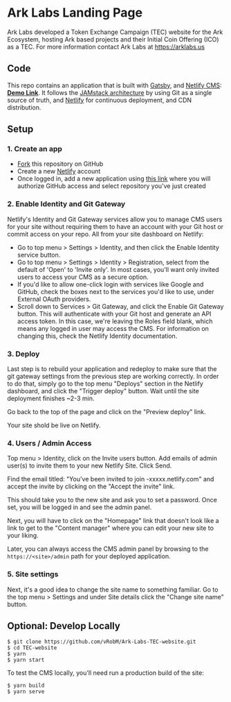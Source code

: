 # Ark Labs Landing Page

Ark Labs developed a Token Exchange Campaign (TEC) website for the Ark Ecosystem, hosting Ark based projects and their Initial Coin Offering (ICO) as a TEC. For more information contact Ark Labs at https://arklabs.us

## Code

This repo contains an application that is built with [Gatsby](https://www.gatsbyjs.org/), and [Netlify CMS](https://www.netlifycms.org): **[Demo Link](https://gatsby-netlify-cms.netlify.com/)**.
It follows the [JAMstack architecture](https://jamstack.org) by using Git as a single source of truth, and [Netlify](https://www.netlify.com) for continuous deployment, and CDN distribution.

## Setup

### 1. Create an app

- [Fork](https://github.com/Ark-Labs/TEC-website/fork) this repository on GitHub
- Create a new [Netlify](https://app.netlify.com/signup) account
- Once logged in, add a new application using [this link](https://app.netlify.com/start) where you will authorize GitHub access and select repository you've just created

### 2. Enable Identity and Git Gateway

Netlify's Identity and Git Gateway services allow you to manage CMS users for your site without requiring them to have an account with your Git host or commit access on your repo. All from your site dashboard on Netlify:

- Go to top menu > Settings > Identity, and then click the Enable Identity service button.
- Go to top menu > Settings > Identity > Registration, select from the default of 'Open' to 'Invite only'. In most cases, you'll want only invited users to access your CMS as a secure option.
- If you'd like to allow one-click login with services like Google and GitHub, check the boxes next to the services you'd like to use, under External OAuth providers.
- Scroll down to Services > Git Gateway, and click the Enable Git Gateway button. This will authenticate with your Git host and generate an API access token. In this case, we're leaving the Roles field blank, which means any logged in user may access the CMS. For information on changing this, check the Netlify Identity documentation.

### 3. Deploy

Last step is to rebuild your application and redeploy to make sure that the git gateway settings from the previous step are working correctly. In order to do that, simply go to the top menu "Deploys" section in the Netlify dashboard, and click the "Trigger deploy" button. Wait until the site deployment finishes ~2-3 min.

Go back to the top of the page and click on the "Preview deploy" link.

Your site shold be live on Netlify. 

### 4. Users / Admin Access

Top menu > Identity, click on the Invite users button. Add emails of admin user(s) to invite them to your new Netlify Site. Click Send.

Find the email titled: "You've been invited to join <site>-xxxxx.netlify.com" and accept the invite by clicking on the "Accept the invite" link. 
  
This should take you to the new site and ask you to set a password. Once set, you will be logged in and see the admin panel. 

Next, you will have to click on the "Homepage" link that doesn't look like a link to get to the "Content manager" where you can edit your new site to your liking.

Later, you can always access the CMS admin panel by browsing to the `https://<site>/admin` path for your deployed application.

### 5. Site settings

Next, it's a good idea to change the site name to something familiar. Go to the top menu > Settings and under Site details click the "Change site name" button.

## Optional: Develop Locally

```
$ git clone https://github.com/vRobM/Ark-Labs-TEC-website.git
$ cd TEC-website
$ yarn
$ yarn start
```

To test the CMS locally, you'll need run a production build of the site:

```
$ yarn build
$ yarn serve
```
